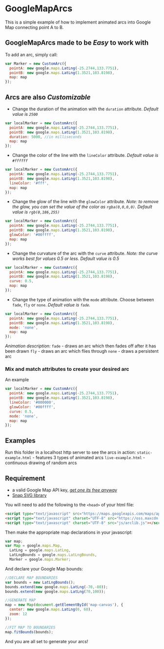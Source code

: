 # GoogleMapArcs
This is a simple example of how to implement animated arcs into Google Map connecting point A to B.

## GoogleMapArcs made to be **_Easy_** to work with
To add an arc, simply call:
```javascript
var Marker = new CustomArc({
  pointA: new google.maps.LatLng(-25.2744,133.7751),
  pointB: new google.maps.LatLng(1.3521,103.8198),
  map: map
});
```

## Arcs are also **_Customizable_**
- Change the duration of the animation with the `duration` attribute. _Default value is `2500`_
```javascript
var localMarker = new CustomArc({
  pointA: new google.maps.LatLng(-25.2744,133.7751),
  pointB: new google.maps.LatLng(1.3521,103.8198),
  duration: 5000, //in milliseconds
  map: map
});
```

- Change the color of the line with the `lineColor` attribute. _Default value is `#ffffff`_
```javascript
var localMarker = new CustomArc({
  pointA: new google.maps.LatLng(-25.2744,133.7751),
  pointB: new google.maps.LatLng(1.3521,103.8198),
  lineColor: '#fff',
  map: map
});
```

- Change the glow of the line with the `glowColor` attribute. _Note: to remove the glow, you can set the value of the color as `rgba(0,0,0,0)`. Default value is `rgb(0,186,255)`_
```javascript
var localMarker = new CustomArc({
  pointA: new google.maps.LatLng(-25.2744,133.7751),
  pointB: new google.maps.LatLng(1.3521,103.8198),
  glowColor: '#00ffff',
  map: map
});
```

- Change the curvature of the arc with the `curve` attribute. _Note: the curve works best for values 0.5 or less. Default value is 0.5_
```javascript
var localMarker = new CustomArc({
  pointA: new google.maps.LatLng(-25.2744,133.7751),
  pointB: new google.maps.LatLng(1.3521,103.8198),
  curve: 0.5,
  map: map
});
```

- Change the type of animation with the `mode` attribute. Choose between `fade`, `fly` or `none`. _Default value is `fade`._
```javascript
var localMarker = new CustomArc({
  pointA: new google.maps.LatLng(-25.2744,133.7751),
  pointB: new google.maps.LatLng(1.3521,103.8198),
  mode: 'none',
  map: map
});
```
_Animation description:_
`fade` - draws an arc which then fades off after it has been drawn
`fly` - draws an arc which flies through
`none` - draws a persistent arc

### Mix and match attributes to create your desired arc
An example
```javascript
var localMarker = new CustomArc({
  pointA: new google.maps.LatLng(-25.2744,133.7751),
  pointB: new google.maps.LatLng(1.3521,103.8198),
  lineColor: '#000000',
  glowColor: '#00ffff',
  curve: 0.5,
  mode: 'none',
  map: map
});
```

## Examples
Run this folder in a localhost http server to see the arcs in action:
`static-example.html` - features 3 types of animated arcs
`live-example.html` - continuous drawing of random arcs

## Requirement
- a valid Google Map API key, [*get one its free anyway*](https://developers.google.com/maps/documentation/javascript/get-api-key)
- [Snap SVG library](http://snapsvg.io/)

You will need to add the following to the `<head>` of your html file:
```html
<script type="text/javascript" src="https://maps.googleapis.com/maps/api/js?libraries=geometry,places&amp;ext=.js"></script>
<script type="text/javascript" charset="UTF-8" src="https://oss.maxcdn.com/libs/snapsvg/0.1.0/snap.svg-min.js"></script>
<script type="text/javascript" charset="UTF-8" src="js/arclib.js"></script>
```

Then make the appropriate map declarations in your javascript:
```javascript
var map;
var Map = google.maps.Map,
  LatLng = google.maps.LatLng,
  LatLngBounds = google.maps.LatLngBounds,
  Marker = google.maps.Marker;
```

And declare your Google Map bounds:
```javascript
//DECLARE MAP BOUNDARIES
var bounds = new LatLngBounds();
bounds.extend(new google.maps.LatLng(-70,-80));
bounds.extend(new google.maps.LatLng(70,100));

//GENERATE MAP
map = new Map(document.getElementById('map-canvas'), {
  center: new google.maps.LatLng(0, 60),
  zoom: 12
});

//FIT MAP TO BOUNDARIES
map.fitBounds(bounds);
```

And you are all set to generate your arcs!
